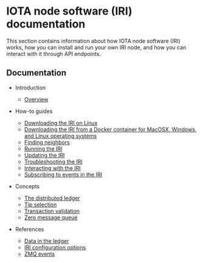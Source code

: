 # IOTA node software (IRI) documentation

This section contains information about how IOTA node software (IRI) works, how you can install and run your own IRI node, and how you can interact with it through API endpoints.

## Documentation
- Introduction
    - [Overview](/iri/introduction/overview.md)
  
- How-to guides
    - [Downloading the IRI on Linux](/iri/how-to-guides/downloading-the-iri-on-linux.md)
    - [Downloading the IRI from a Docker container for MacOSX, Windows, and Linux operating systems](how-to-guides/downloading-the-iri-from-a-docker-container.md)
    - [Finding neighbors](/iri/how-to-guides/finding-neighbors.md)
    - [Running the IRI](/iri/how-to-guides/running-the-iri.md)
    - [Updating the IRI](/iri/how-to-guides/updating-the-iri.md)
    - [Troubleshooting the IRI](/iri/how-to-guides/troubleshooting-the-iri.md)
    - [Interacting with the IRI](/iri/how-to-guides/interacting-with-the-iri.md)
    - [Subscribing to events in the IRI](/iri/how-to-guides/subscribing-to-events-in-the-iri.md)
  
- Concepts
    - [The distributed ledger](/iri/concepts/the-distributed-ledger.md)
    - [Tip selection](/iri/concepts/tip-selection.md)
    - [Transaction validation](/iri/concepts/transaction-validation.md)
    - [Zero message queue](/iri/concepts/zero-message-queue.md)

- References
    - [Data in the ledger](/iri/references/data-in-the-ledger.md)
    - [IRI configuration options](/iri/references/iri-configuration-options.md)
    - [ZMQ events](/iri/references/zmq-events.md)

